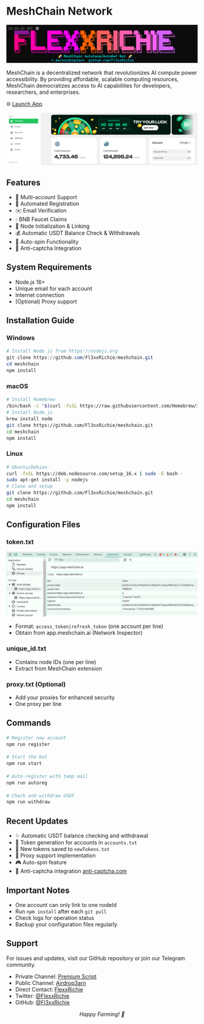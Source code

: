 # MeshChain Network
![FlexxRichie](image2.png)


MeshChain is a decentralized network that revolutionizes AI compute power accessibility. By providing affordable, scalable computing resources, MeshChain democratizes access to AI capabilities for developers, researchers, and enterprises.

🌐 [Launch App](https://app.meshchain.ai?ref=2O1FT911LZA6)

![mesh](image.png)

## Features

- 🔄 Multi-account Support
- 📝 Automated Registration
- ✉️ Email Verification
- 💧 BNB Faucet Claims
- 🔗 Node Initialization & Linking
- 💰 Automatic USDT Balance Check & Withdrawals
- 🎯 Auto-spin Functionality
- 🤖 Anti-captcha Integration

## System Requirements

- Node.js 16+
- Unique email for each account
- Internet connection
- (Optional) Proxy support

## Installation Guide

### Windows
```powershell
# Install Node.js from https://nodejs.org
git clone https://github.com/Fl3xxRichie/meshchain.git
cd meshchain
npm install
```

### macOS
```bash
# Install Homebrew
/bin/bash -c "$(curl -fsSL https://raw.githubusercontent.com/Homebrew/install/HEAD/install.sh)"
# Install Node.js
brew install node
git clone https://github.com/Fl3xxRichie/meshchain.git
cd meshchain
npm install
```

### Linux
```bash
# Ubuntu/Debian
curl -fsSL https://deb.nodesource.com/setup_16.x | sudo -E bash -
sudo apt-get install -y nodejs
# Clone and setup
git clone https://github.com/Fl3xxRichie/meshchain.git
cd meshchain
npm install
```

## Configuration Files

### token.txt

![mesh](image1.png)

- Format: `access_token|refresh_token` (one account per line)
- Obtain from app.meshchain.ai (Network Inspector)

### unique_id.txt
- Contains node IDs (one per line)
- Extract from MeshChain extension

### proxy.txt (Optional)
- Add your proxies for enhanced security
- One proxy per line

## Commands

```bash
# Register new account
npm run register

# Start the bot
npm run start

# Auto-register with temp mail
npm run autoreg

# Check and withdraw USDT
npm run withdraw
```

## Recent Updates

- ✨ Automatic USDT balance checking and withdrawal
- 🔄 Token generation for accounts in `accounts.txt`
- 📝 New tokens saved to `newTokens.txt`
- 🔧 Proxy support implementation
- 🎮 Auto-spin feature
- 🤖 Anti-captcha integration [anti-captcha.com](https://anti-captcha.com/)

## Important Notes

- One account can only link to one nodeId
- Run `npm install` after each `git pull`
- Check logs for operation status
- Backup your configuration files regularly

## Support

For issues and updates, visit our GitHub repository or join our Telegram community.
- Private Channel: [Premium Script](https://t.me/+GIfY4Pb0Spw5OGZk)
- Public Channel: [Airdrop3arn](https://t.me/airdrop3arn)
- Direct Contact: [FlexxRichie](https://t.me/flexxrichie)
- Twitter: [@FlexxRichie](https://twitter.com/FlexxRichie)
- GitHub: [@Fl3xxRichie](https://github.com/Fl3xxRichie)

<div align="center">
  <i>Happy Farming! 🌱</i>
</div>
